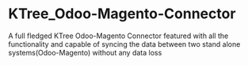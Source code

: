 # KTree_Odoo-Magento-Connector
A full fledged KTree Odoo-Magento Connector featured with all the functionality and capable of syncing the data between two stand alone systems(Odoo-Magento) without any data loss
